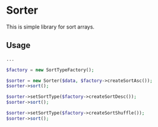 Sorter
======

This is simple library for sort arrays.

Usage
-----

```php
...

$factory = new SortTypeFactory();

$sorter = new Sorter($data, $factory->createSortAsc());
$sorter->sort();

$sorter->setSortType($factory->createSortDesc());
$sorter->sort();

$sorter->setSortType($factory->createSortShuffle());
$sorter->sort();
```
